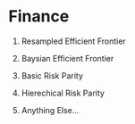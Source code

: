 # Finance

1. Resampled Efficient Frontier

2. Baysian Efficient Frontier

3. Basic Risk Parity

4. Hierechical Risk Parity

5. Anything Else...
